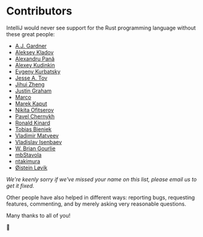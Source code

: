 # Contributors

IntelliJ would never see support for the Rust programming language without these great people:

  * [A.J. Gardner](https://github.com/mrhota)
  * [Aleksey Kladov](https://github.com/matklad)
  * [Alexandru Pană](https://github.com/alexpana)
  * [Alexey Kudinkin](https://github.com/alexeykudinkin)
  * [Evgeny Kurbatsky](https://github.com/atsky)
  * [Jesse A. Tov](https://github.com/tov)
  * [Jihui Zheng](https://github.com/zjhmale)
  * [Justin Graham](https://github.com/Falkenfighter)
  * [Marco](https://github.com/mfarrugi)
  * [Marek Kaput](https://github.com/mkaput)
  * [Nikita Ofitserov](https://github.com/himikof)
  * [Pavel Chernykh](https://github.com/pavel-v-chernykh)
  * [Ronald Kinard](https://github.com/Furyhunter)
  * [Tobias Bieniek](https://github.com/Turbo87)
  * [Vladimir Matveev](https://github.com/netvl)
  * [Vladislav Isenbaev](https://github.com/winger)
  * [W. Brian Gourlie](https://github.com/bgourlie)
  * [mbStavola](https://github.com/mbStavola)
  * [ntakimura](https://github.com/ntakimura)
  * [Øistein Løvik](https://github.com/oistein)

*We're keenly sorry if we've missed your name on this list, please email us to get it fixed.*

Other people have also helped in different ways: reporting bugs, requesting features, commenting, and by merely asking very reasonable questions.

Many thanks to all of you!

:tada:
